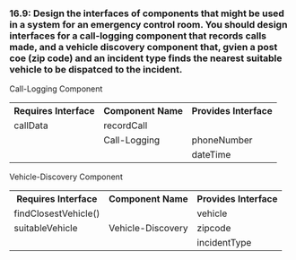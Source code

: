 <h3>16.9: Design the interfaces of components that might be used in a system for an emergency control room. You should design interfaces for a call-logging component that records calls made, and a vehicle discovery component that, gvien a post coe (zip code) and an incident type finds the nearest suitable vehicle to be dispatced to the incident.</h3>
<p>Call-Logging Component</p>
<table>
  <tr>
    <th>Requires Interface</th>
    <th>Component Name</th>
    <th>Provides Interface</th>
  </tr>
  <tr>
    <td>callData</td>
    <td>recordCall</td>

  </tr>
  <tr>
    <td></td>
    <td>Call-Logging</td>
    <td>phoneNumber</td>
  </tr>
  <tr>
    <td></td>
    <td></td>
    <td>dateTime</td>
  </tr>
</table>

<p>Vehicle-Discovery Component</p>
<table>
  <tr>
    <th>Requires Interface</th>
    <th>Component Name</th>
    <th>Provides Interface</th>
  </tr>
  <tr>
    <td>findClosestVehicle()</td>
    <td></td>
    <td>vehicle</td>

  </tr>
  <tr>
    <td>suitableVehicle</td>
    <td>Vehicle-Discovery</td>
    <td>zipcode</td>
  </tr>
  <tr>
    <td></td>
    <td></td>
    <td>incidentType</td>
  </tr>
</table>
